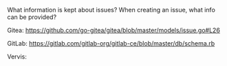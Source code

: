 What information is kept about issues? When creating an issue, what info can be provided?

Gitea: https://github.com/go-gitea/gitea/blob/master/models/issue.go#L26

GitLab: <https://gitlab.com/gitlab-org/gitlab-ce/blob/master/db/schema.rb>

Vervis: